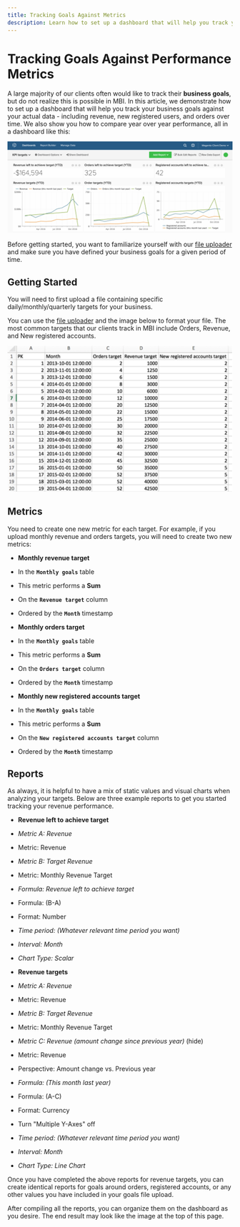 ```yaml
---
title: Tracking Goals Against Metrics
description: Learn how to set up a dashboard that will help you track your business goals against your actual data - including revenue, new registered users, and orders over time. 
---
```

# Tracking Goals Against Performance Metrics

A large majority of our clients often would like to track their **business goals**, but do not realize this is possible in MBI. In this article, we demonstrate how to set up a dashboard that will help you track your business goals against your actual data - including revenue, new registered users, and orders over time. We also show you how to compare year over year performance, all in a dashboard like this:

![](../../assets/Goals-_dashboard_2.png)

Before getting started, you want to familiarize yourself with our [file uploader](../importing-data/connecting-data/using-file-uploader.md) and make sure you have defined your business goals for a given period of time.

## Getting Started

You will need to first upload a file containing specific daily/monthly/quarterly targets for your business.

You can use the [file uploader](../importing-data/connecting-data/using-file-uploader.md) and the image below to format your file. The most common targets that our clients track in MBI include Orders, Revenue, and New registered accounts.

![](../../assets/Goals-_Excel.png)

## Metrics

You need to create one new metric for each target. For example, if you upload monthly revenue and orders targets, you will need to create two new metrics:

* **Monthly revenue target**
* In the **`Monthly goals`** table
* This metric performs a **Sum**
* On the **`Revenue target`** column
* Ordered by the **`Month`** timestamp

* **Monthly orders target**
* In the **`Monthly goals`** table
* This metric performs a **Sum**
* On the **`Orders target`** column
* Ordered by the **`Month`** timestamp

* **Monthly new registered accounts target**
* In the **`Monthly goals`** table
* This metric performs a **Sum**
* On the **`New registered accounts target`** column
* Ordered by the **`Month`** timestamp

## Reports

As always, it is helpful to have a mix of static values and visual charts when analyzing your targets. Below are three example reports to get you started tracking your revenue performance.

* **Revenue left to achieve target**
* *Metric A: Revenue*
* Metric: Revenue

* *Metric B: Target Revenue*
* Metric: Monthly Revenue Target

* *Formula: Revenue left to achieve target*
* Formula: (B-A)
* Format: Number

* *Time period: (Whatever relevant time period you want)*
* *Interval: Month*
* *Chart Type: Scalar*

* **Revenue targets**
* *Metric A: Revenue*
* Metric: Revenue

* *Metric B: Target Revenue*
* Metric: Monthly Revenue Target

* *Metric C: Revenue (amount change since previous year)* (hide)
* Metric: Revenue
* Perspective: Amount change vs. Previous year

* *Formula: (This month last year)*
* Formula: (A-C)
* Format: Currency

* Turn "Multiple Y-Axes" off
* *Time period: (Whatever relevant time period you want)*
* *Interval: Month*
* *Chart Type: Line Chart*

Once you have completed the above reports for revenue targets, you can create identical reports for goals around orders, registered accounts, or any other values you have included in your goals file upload.

After compiling all the reports, you can organize them on the dashboard as you desire. The end result may look like the image at the top of this page.
